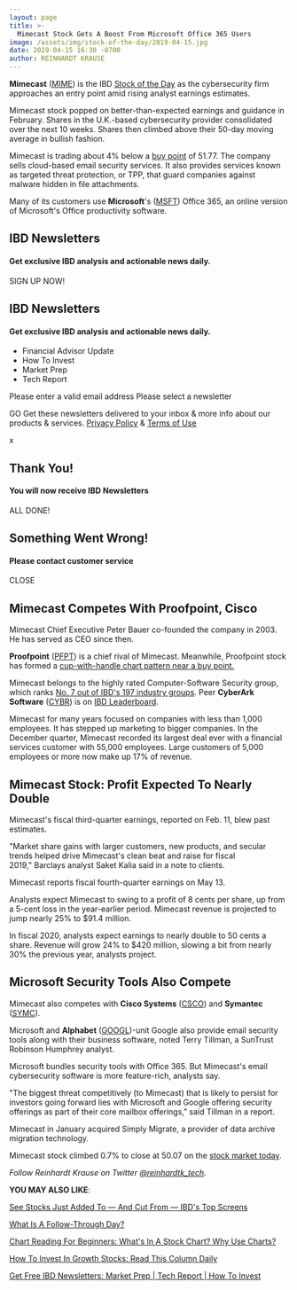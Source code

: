 ```yaml
---
layout: page
title: >-
  Mimecast Stock Gets A Boost From Microsoft Office 365 Users
image: /assets/img/stock-of-the-day/2019-04-15.jpg
date: 2019-04-15 16:30 -0700
author: REINHARDT KRAUSE
---
```







**Mimecast** ([MIME](https://research.investors.com/quote.aspx?symbol=MIME)) is the IBD [Stock of the Day](https://www.investors.com/research/ibd-stock-of-the-day/) as the cybersecurity firm approaches an entry point amid rising analyst earnings estimates.




Mimecast stock popped on better-than-expected earnings and guidance in February. Shares in the U.K.-based cybersecurity provider consolidated over the next 10 weeks. Shares then climbed above their 50-day moving average in bullish fashion.


Mimecast is trading about 4% below a [buy point](https://www.investors.com/how-to-invest/investors-corner/chart-reading-basics-how-a-buy-point-marks-a-time-of-opportunity/) of 51.77. The company sells cloud-based email security services. It also provides services known as targeted threat protection, or TPP, that guard companies against malware hidden in file attachments.


Many of its customers use **Microsoft**'s ([MSFT](https://research.investors.com/quote.aspx?symbol=MSFT)) Office 365, an online version of Microsoft's Office productivity software.





IBD Newsletters
---------------


#### Get exclusive IBD analysis and actionable news daily.




SIGN UP NOW!





IBD Newsletters
---------------


#### Get exclusive IBD analysis and actionable news daily.




* Financial Advisor Update
* How To Invest
* Market Prep
* Tech Report



Please enter a valid email address
Please select a newsletter


GO
Get these newsletters delivered to your inbox & more info about our products & services. [Privacy Policy](https://www.investors.com/investors-business-daily-privacy-policy/) & [Terms of Use](https://www.investors.com/home/investors-business-daily-inc-terms-of-use/)



x



Thank You!
----------


#### You will now receive IBD Newsletters




ALL DONE!




Something Went Wrong!
---------------------


#### Please contact customer service




CLOSE




Mimecast Competes With Proofpoint, Cisco
----------------------------------------


Mimecast Chief Executive Peter Bauer co-founded the company in 2003. He has served as CEO since then.


**Proofpoint** ([PFPT](https://research.investors.com/quote.aspx?symbol=PFPT)) is a chief rival of Mimecast. Meanwhile, Proofpoint stock has formed a [cup-with-handle chart pattern near a buy point.](https://www.investors.com/how-to-invest/investors-corner/cup-with-handle-basics-analyze-both-daily-weekly-stock-charts/)


Mimecast belongs to the highly rated Computer-Software Security group, which ranks [No. 7 out of IBD's 197 industry groups](https://www.investors.com/data-tables/industry-group-rankings-apr-12-2019/). Peer **CyberArk Software** ([CYBR](https://research.investors.com/quote.aspx?symbol=CYBR)) is on [IBD Leaderboard](https://leaderboard.investors.com/#/leaders/leadersnearabuypoint).


Mimecast for many years focused on companies with less than 1,000 employees. It has stepped up marketing to bigger companies. In the December quarter, Mimecast recorded its largest deal ever with a financial services customer with 55,000 employees. Large customers of 5,000 employees or more now make up 17% of revenue.


Mimecast Stock: Profit Expected To Nearly Double
------------------------------------------------


Mimecast's fiscal third-quarter earnings, reported on Feb. 11, blew past estimates.


"Market share gains with larger customers, new products, and secular trends helped drive Mimecast's clean beat and raise for fiscal 2019," Barclays analyst Saket Kalia said in a note to clients.


Mimecast reports fiscal fourth-quarter earnings on May 13.


Analysts expect Mimecast to swing to a profit of 8 cents per share, up from a 5-cent loss in the year-earlier period. Mimecast revenue is projected to jump nearly 25% to $91.4 million.


In fiscal 2020, analysts expect earnings to nearly double to 50 cents a share. Revenue will grow 24% to $420 million, slowing a bit from nearly 30% the previous year, analysts project.


Microsoft Security Tools Also Compete
-------------------------------------


Mimecast also competes with **Cisco Systems** ([CSCO](https://research.investors.com/quote.aspx?symbol=CSCO)) and **Symantec** ([SYMC](https://research.investors.com/quote.aspx?symbol=SYMC)).


Microsoft and **Alphabet** ([GOOGL](https://research.investors.com/quote.aspx?symbol=GOOGL))-unit Google also provide email security tools along with their business software, noted Terry Tillman, a SunTrust Robinson Humphrey analyst.


Microsoft bundles security tools with Office 365. But Mimecast's email cybersecurity software is more feature-rich, analysts say.


"The biggest threat competitively (to Mimecast) that is likely to persist for investors going forward lies with Microsoft and Google offering security offerings as part of their core mailbox offerings," said Tillman in a report.


Mimecast in January acquired Simply Migrate, a provider of data archive migration technology.


Mimecast stock climbed 0.7% to close at 50.07 on the [stock market today](https://www.investors.com/stock-market-today/?).


*Follow Reinhardt Krause on Twitter [@reinhardtk\_tech](https://twitter.com/reinhardtk_tech).*


**YOU MAY ALSO LIKE**:


[See Stocks Just Added To — And Cut From — IBD's Top Screens](https://www.investors.com/stock-lists/best-growth-stocks-buy-watch-ibd-stock-lists/)


[What Is A Follow-Through Day?](https://www.investors.com/how-to-invest/investors-corner/what-is-a-follow-through-day/)


[Chart Reading For Beginners: What's In A Stock Chart? Why Use Charts?](https://www.investors.com/how-to-invest/stock-chart-reading-for-beginners/)


[How To Invest In Growth Stocks: Read This Column Daily](https://www.investors.com/category/how-to-invest/investors-corner/)


[Get Free IBD Newsletters: Market Prep | Tech Report | How To Invest](https://shop.investors.com/offer/splashresponsive.aspx?id=newsletters-howtoinvest)


 




